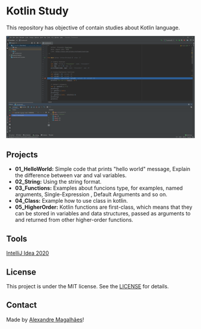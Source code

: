 # Kotlin Study
This repository has objective of contain studies about Kotlin language.

<img src="https://github.com/amagalhaes31/kotlin_study/blob/master/.github/IntelliJ.png" width = 1024px>

## Projects
- **01_HelloWorld:** Simple code that prints "hello world" message, Explain the difference between var and val variables. 
- **02_String:** Using the string format.
- **03_Functions:** Examples about funcions type, for examples, named arguments, Single-Expression , Default Arguments and so on.
- **04_Class:** Example how to use class in kotlin.
- **05_HigherOrder:** Kotlin functions are first-class, which means that they can be stored in variables and data structures, passed as arguments to and returned from other higher-order functions. 

## Tools
[IntelliJ Idea 2020](https://www.jetbrains.com/idea/download/#section=windows)

## License
This project is under the MIT license. See the [LICENSE](https://github.com/amagalhaes31/kotlin_study/blob/master/LICENSE) for details.

## Contact
Made by [Alexandre Magalhães](https://www.linkedin.com/in/alexandre-magalh%C3%A3es-1919a68b/)!
